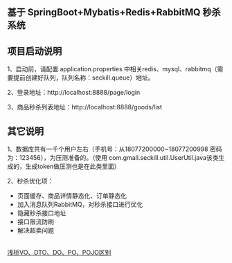 ## 基于 SpringBoot+Mybatis+Redis+RabbitMQ 秒杀系统

## 项目启动说明

1、启动前，请配置 application.properties 中相关redis、mysql、rabbitmq（需要提前创建好队列，队列名称：seckill.queue）地址。

2、登录地址：http://localhost:8888/page/login   

3、商品秒杀列表地址：http://localhost:8888/goods/list

## 其它说明

1、数据库共有一千个用户左右（手机号：从18077200000~18077200998 密码为：123456），为压测准备的。（使用 com.gmall.seckill.util.UserUtil.java该类生成的，生成token做压测也是在此类里面）

2、秒杀优化项：
<ul>
    <li> 页面缓存、商品详情静态化、订单静态化 </li>
    <li> 加入消息队列RabbitMQ，对秒杀接口进行优化 </li>
    <li> 隐藏秒杀接口地址 </li>
    <li> 接口限流防刷 </li>
    <li> 解决超卖问题 </li>
</ul>

<br/>
<a href="https://blog.csdn.net/JokerLJG/article/details/119656022">浅析VO、DTO、DO、PO、POJO区别</a>
